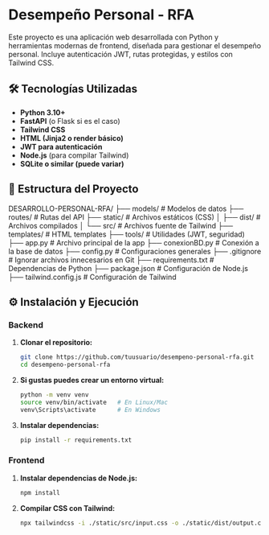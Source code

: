 # Desempeño Personal - RFA

Este proyecto es una aplicación web desarrollada con Python y herramientas modernas de frontend, diseñada para gestionar el desempeño personal. Incluye autenticación JWT, rutas protegidas, y estilos con Tailwind CSS.

## 🛠️ Tecnologías Utilizadas

- **Python 3.10+**
- **FastAPI** (o Flask si es el caso)
- **Tailwind CSS**
- **HTML (Jinja2 o render básico)**
- **JWT para autenticación**
- **Node.js** (para compilar Tailwind)
- **SQLite o similar (puede variar)**

## 📁 Estructura del Proyecto

DESARROLLO-PERSONAL-RFA/
├── models/ # Modelos de datos
├── routes/ # Rutas del API
├── static/ # Archivos estáticos (CSS)
│ ├── dist/ # Archivos compilados
│ └── src/ # Archivos fuente de Tailwind
├── templates/ # HTML templates
├── tools/ # Utilidades (JWT, seguridad)
├── app.py # Archivo principal de la app
├── conexionBD.py # Conexión a la base de datos
├── config.py # Configuraciones generales
├── .gitignore # Ignorar archivos innecesarios en Git
├── requirements.txt # Dependencias de Python
├── package.json # Configuración de Node.js
├── tailwind.config.js # Configuración de Tailwind


## ⚙️ Instalación y Ejecución

### Backend

1. **Clonar el repositorio:**
   ```bash
   git clone https://github.com/tuusuario/desempeno-personal-rfa.git
   cd desempeno-personal-rfa

2. **Si gustas puedes crear un entorno virtual:**
    ```bash
    python -m venv venv
    source venv/bin/activate   # En Linux/Mac
    venv\Scripts\activate      # En Windows

3. **Instalar dependencias:**
    ```bash
    pip install -r requirements.txt

### Frontend

1. **Instalar dependencias de Node.js:**
   ```bash
   npm install

2. **Compilar CSS con Tailwind:**
    ```bash
    npx tailwindcss -i ./static/src/input.css -o ./static/dist/output.css --watch